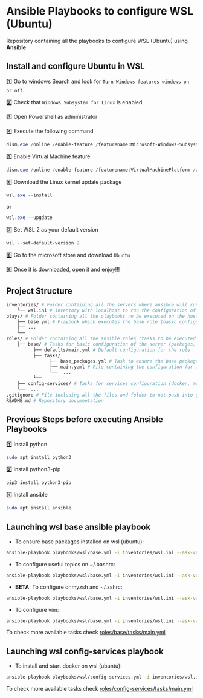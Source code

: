 # Ansible Playbooks to configure WSL (Ubuntu)

Repository containing all the playbooks to configure WSL (Ubuntu) using **Ansible**

## Install and configure Ubuntu in WSL

:one: Go to windows Search and look for `Turn Windows features windows on or off`.

:two: Check that `Windows Subsystem for Linux` is enabled

:three: Open Powershell as administrator

:four: Execute the following command
```ps1
dism.exe /online /enable-feature /featurename:Microsoft-Windows-Subsystem-Linux /all /norestart
```

:five: Enable Virtual Machine feature
```ps1
dism.exe /online /enable-feature /featurename:VirtualMachinePlatform /all /norestart
```

:six: Download the Linux kernel update package
```ps1
wsl.exe --install
```

or 

```ps1
wsl.exe --upgdate
```

:seven: Set WSL 2 as your default version
```ps1
wsl --set-default-version 2
```

:eight: Go to the microsoft store and download `Ubuntu`

:nine: Once it is downloaded, open it and enjoy!!!

## Project Structure

```bash
inventories/ # Folder containing all the servers where ansible will run and its configuration
    └── wsl.ini # Inventory with localhost to run the configuration of the wsl (ubuntu)
plays/ # Folder containing all the playbooks ro be executed on the hosts, we have one playbook per role
    ├── base.yml # Playbook which executes the base role (basic configuration for the server)
    ├── ...
    └── 
roles/ # Folder containing all the ansible roles (tasks to be executed on the playbooks)
    ├── base/ # Tasks for basic configuration of the server (packages, pubkeys, etc.)
          ├── defaults/main.yml # Default configuration for the role
          ├── tasks/
                ├── base_packages.yml # Task to ensure the base packages installed
                ├── main.yaml # File containing the configuration for all the tasks and how to use them
                └──  ...
          └──  
    ├── config-services/ # Tasks for services configuration (docker, motd, sshd, etc.)
    └──  ...
.gitignore # File including all the files and folder to not push into git
README.md # Repository documentation
```

## Previous Steps before executing Ansible Playbooks

:one: Install python
```bash
sudo apt install python3
```

:two: Install python3-pip
```bash
pip3 install python3-pip
```

:four: Install ansible
```bash
sudo apt install ansible
```

## Launching wsl base ansible playbook

- To ensure base packages installed on wsl (ubuntu):
```bash
ansible-playbook playbooks/wsl/base.yml -i inventories/wsl.ini --ask-vault-pass --tags base-packages --check
```

- To configure useful topics on ~/.bashrc:
```bash
ansible-playbook playbooks/wsl/base.yml -i inventories/wsl.ini --ask-vault-pass --tags base-bashrc-config --check
```

- **BETA:** To configure ohmyzsh and ~/.zshrc:
```bash
ansible-playbook playbooks/wsl/base.yml -i inventories/wsl.ini --ask-vault-pass --tags base-bashrc-config --check
```

- To configure vim:
```bash
ansible-playbook playbooks/wsl/base.yml -i inventories/wsl.ini --ask-vault-pass --tags base-vim-config --check
```

To check more available tasks check [roles/base/tasks/main.yml](roles/base/tasks/main.yml)

## Launching wsl config-services playbook

- To install and start docker on wsl (ubuntu):
```bash
ansible-playbook playbooks/wsl/config-services.yml -i inventories/wsl.ini --ask-vault-pass --tags config-services-docker --check
```

To check more available tasks check [roles/config-services/tasks/main.yml](roles/config-services/tasks/main.yml)
